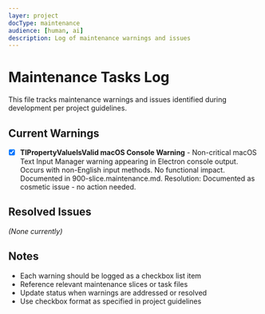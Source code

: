 ```yaml
---
layer: project
docType: maintenance
audience: [human, ai]
description: Log of maintenance warnings and issues
---
```


# Maintenance Tasks Log

This file tracks maintenance warnings and issues identified during development per project guidelines.

## Current Warnings

- [x] **TIPropertyValueIsValid macOS Console Warning** - Non-critical macOS Text Input Manager warning appearing in Electron console output. Occurs with non-English input methods. No functional impact. Documented in 900-slice.maintenance.md. Resolution: Documented as cosmetic issue - no action needed.

## Resolved Issues

*(None currently)*

## Notes

- Each warning should be logged as a checkbox list item
- Reference relevant maintenance slices or task files
- Update status when warnings are addressed or resolved
- Use checkbox format as specified in project guidelines